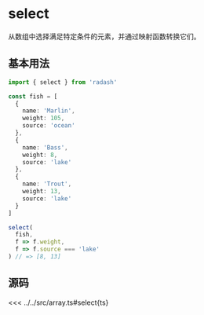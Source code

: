 # select

从数组中选择满足特定条件的元素，并通过映射函数转换它们。

## 基本用法

```ts
import { select } from 'radash'

const fish = [
  {
    name: 'Marlin',
    weight: 105,
    source: 'ocean'
  },
  {
    name: 'Bass',
    weight: 8,
    source: 'lake'
  },
  {
    name: 'Trout',
    weight: 13,
    source: 'lake'
  }
]

select(
  fish,
  f => f.weight,
  f => f.source === 'lake'
) // => [8, 13]

```

## 源码

<<< ../../src/array.ts#select{ts}
